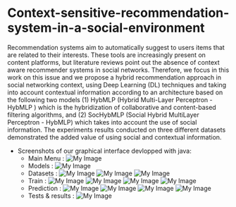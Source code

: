 # Context-sensitive-recommendation-system-in-a-social-environment
Recommendation systems aim to automatically suggest to users items that are related to their interests. These tools are increasingly present on content platforms, but literature reviews point out the absence of context aware recommender systems in social networks. Therefore, we focus in this work on this issue and we propose a hybrid recommendation approach in social networking context, using Deep Learning (DL) techniques and taking into account contextual information according to an architecture based on the following two models (1) HybMLP (Hybrid Multi-Layer Perceptron - HybMLP ) which is the hybridization of collaborative and content-based filtering algorithms, and (2) SocHybMLP (Social Hybrid MultiLayer Perceptron - HybMLP) which takes into account the use of social information. The experiments results conducted on three different datasets demonstrated the added value of using social and contextual information.
+ Screenshots of our graphical interface devlopped with java:
  + Main Menu :
  ![My Image](Images/Menu.PNG)
  + Models :
  ![My Image](Images/models.PNG)
  + Datasets :
  ![My Image](Images/datasets.PNG)
  ![My Image](Images/datasets1.PNG)
  ![My Image](Images/datasets2.PNG)
  + Train :
  ![My Image](Images/train.PNG)
  ![My Image](Images/train2.PNG)
  ![My Image](Images/train3.PNG)
  ![My Image](Images/train4.PNG)
  + Prediction :
  ![My Image](Images/predict.PNG)
  ![My Image](Images/predict2.PNG)
  ![My Image](Images/predict3.PNG)
  ![My Image](Images/predict4.PNG)
  + Tests & results :
  ![My Image](Images/tests-and-results.PNG)
    
